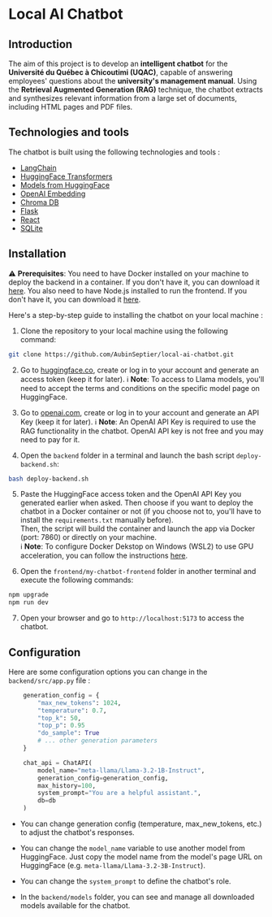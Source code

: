 # Local AI Chatbot 

## Introduction

The aim of this project is to develop an **intelligent chatbot** for the **Université du Québec à Chicoutimi (UQAC)**, capable of answering employees' questions about the **university's management manual**. Using the **Retrieval Augmented Generation (RAG)** technique, the chatbot extracts and synthesizes relevant information from a large set of documents, including HTML pages and PDF files.

## Technologies and tools

The chatbot is built using the following technologies and tools :

* [LangChain](https://www.langchain.com)
* [HuggingFace Transformers](https://huggingface.co/docs/transformers/index)
* [Models from HuggingFace](https://huggingface.co)
* [OpenAI Embedding](https://python.langchain.com/docs/integrations/text_embedding/openai/)
* [Chroma DB](https://www.trychroma.com)
* [Flask](https://flask.palletsprojects.com/en/stable/)
* [React](https://react.dev)
* [SQLite](https://www.sqlite.org)


## Installation

⚠️ **Prerequisites**: You need to have Docker installed on your machine to deploy the backend in a container. If you don't have it, you can download it [here](https://www.docker.com/products/docker-desktop/). You also need to have Node.js installed to run the frontend. If you don't have it, you can download it [here](https://nodejs.org/en/download/).

Here's a step-by-step guide to installing the chatbot on your local machine :

1. Clone the repository to your local machine using the following command:

```bash
git clone https://github.com/AubinSeptier/local-ai-chatbot.git
```

2. Go to [huggingface.co](https://huggingface.co), create or log in to your account and generate an access token (keep it for later).
ℹ️ **Note**: To access to Llama models, you'll need to accept the terms and conditions on the specific model page on HuggingFace.

3. Go to [openai.com](https://platform.openai.com/), create or log in to your account and generate an API Key (keep it for later).
ℹ️ **Note**: An OpenAI API Key is required to use the RAG functionality in the chatbot. OpenAI API key is not free and you may need to pay for it.

4. Open the `backend` folder in a terminal and launch the bash script `deploy-backend.sh`:

```bash
bash deploy-backend.sh
```

5. Paste the HuggingFace access token and the OpenAI API Key you generated earlier when asked. Then choose if you want to deploy the chatbot in a Docker container or not (if you choose not to, you'll have to install the `requirements.txt` manually before).  
Then, the script will build the container and launch the app via Docker (port: 7860) or directly on your machine.  
ℹ️ **Note**: To configure Docker Dekstop on Windows (WSL2) to use GPU acceleration, you can follow the instructions [here](https://docs.docker.com/desktop/features/gpu/).

6. Open the `frontend/my-chatbot-frontend` folder in another terminal and execute the following commands:

```bash
npm upgrade 
npm run dev
```

7. Open your browser and go to `http://localhost:5173` to access the chatbot.


## Configuration

Here are some configuration options you can change in the `backend/src/app.py` file :

```python	
    generation_config = {
        "max_new_tokens": 1024,
        "temperature": 0.7,
        "top_k": 50,
        "top_p": 0.95
        "do_sample": True
        # ... other generation parameters
    }

    chat_api = ChatAPI(
        model_name="meta-llama/Llama-3.2-1B-Instruct",
        generation_config=generation_config,
        max_history=100,
        system_prompt="You are a helpful assistant.",
        db=db
    )
```

* You can change generation config (temperature, max_new_tokens, etc.) to adjust the chatbot's responses.

* You can change the `model_name` variable to use another model from HuggingFace. Just copy the model name from the model's page URL on HuggingFace (e.g. `meta-llama/Llama-3.2-3B-Instruct`). 

* You can change the `system_prompt` to define the chatbot's role.

* In the `backend/models` folder, you can see and manage all downloaded models available for the chatbot. 
